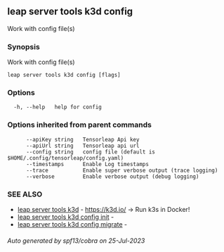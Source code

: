 ## leap server tools k3d config

Work with config file(s)

### Synopsis

Work with config file(s)

```
leap server tools k3d config [flags]
```

### Options

```
  -h, --help   help for config
```

### Options inherited from parent commands

```
      --apiKey string   Tensorleap Api key
      --apiUrl string   Tensorleap api url
      --config string   config file (default is $HOME/.config/tensorleap/config.yaml)
      --timestamps      Enable Log timestamps
      --trace           Enable super verbose output (trace logging)
      --verbose         Enable verbose output (debug logging)
```

### SEE ALSO

* [leap server tools k3d](leap_server_tools_k3d.md)	 - https://k3d.io/ -> Run k3s in Docker!
* [leap server tools k3d config init](leap_server_tools_k3d_config_init.md)	 - 
* [leap server tools k3d config migrate](leap_server_tools_k3d_config_migrate.md)	 - 

###### Auto generated by spf13/cobra on 25-Jul-2023
